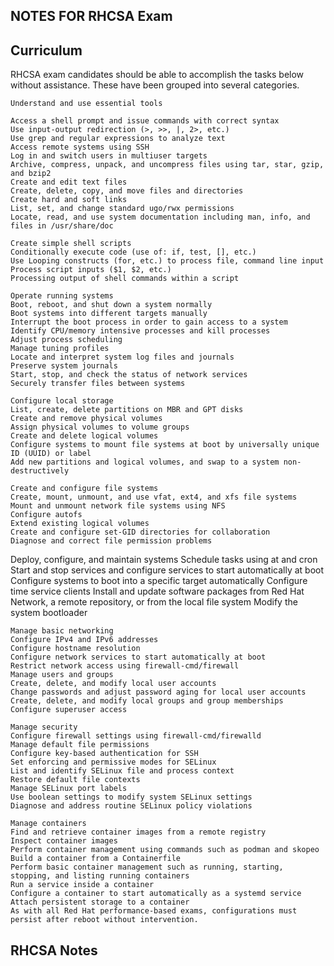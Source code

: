 ## NOTES FOR RHCSA Exam

## Curriculum 

RHCSA exam candidates should be able to accomplish the tasks below without assistance. These have been grouped into several categories.
```
Understand and use essential tools

Access a shell prompt and issue commands with correct syntax
Use input-output redirection (>, >>, |, 2>, etc.)
Use grep and regular expressions to analyze text
Access remote systems using SSH
Log in and switch users in multiuser targets
Archive, compress, unpack, and uncompress files using tar, star, gzip, and bzip2
Create and edit text files
Create, delete, copy, and move files and directories
Create hard and soft links
List, set, and change standard ugo/rwx permissions
Locate, read, and use system documentation including man, info, and files in /usr/share/doc
```

```
Create simple shell scripts
Conditionally execute code (use of: if, test, [], etc.)
Use Looping constructs (for, etc.) to process file, command line input
Process script inputs ($1, $2, etc.)
Processing output of shell commands within a script
```

```
Operate running systems
Boot, reboot, and shut down a system normally
Boot systems into different targets manually
Interrupt the boot process in order to gain access to a system
Identify CPU/memory intensive processes and kill processes
Adjust process scheduling
Manage tuning profiles
Locate and interpret system log files and journals
Preserve system journals
Start, stop, and check the status of network services
Securely transfer files between systems
```

```
Configure local storage
List, create, delete partitions on MBR and GPT disks
Create and remove physical volumes
Assign physical volumes to volume groups
Create and delete logical volumes
Configure systems to mount file systems at boot by universally unique ID (UUID) or label
Add new partitions and logical volumes, and swap to a system non-destructively
```

```
Create and configure file systems
Create, mount, unmount, and use vfat, ext4, and xfs file systems
Mount and unmount network file systems using NFS
Configure autofs
Extend existing logical volumes
Create and configure set-GID directories for collaboration
Diagnose and correct file permission problems

```
Deploy, configure, and maintain systems
Schedule tasks using at and cron
Start and stop services and configure services to start automatically at boot
Configure systems to boot into a specific target automatically
Configure time service clients
Install and update software packages from Red Hat Network, a remote repository, or from the local file system
Modify the system bootloader

```
Manage basic networking
Configure IPv4 and IPv6 addresses
Configure hostname resolution
Configure network services to start automatically at boot
Restrict network access using firewall-cmd/firewall
Manage users and groups
Create, delete, and modify local user accounts
Change passwords and adjust password aging for local user accounts
Create, delete, and modify local groups and group memberships
Configure superuser access
```

```
Manage security
Configure firewall settings using firewall-cmd/firewalld
Manage default file permissions
Configure key-based authentication for SSH
Set enforcing and permissive modes for SELinux
List and identify SELinux file and process context
Restore default file contexts
Manage SELinux port labels
Use boolean settings to modify system SELinux settings
Diagnose and address routine SELinux policy violations
```

```
Manage containers
Find and retrieve container images from a remote registry
Inspect container images
Perform container management using commands such as podman and skopeo
Build a container from a Containerfile
Perform basic container management such as running, starting, stopping, and listing running containers
Run a service inside a container
Configure a container to start automatically as a systemd service
Attach persistent storage to a container
As with all Red Hat performance-based exams, configurations must persist after reboot without intervention.
```

## RHCSA Notes
